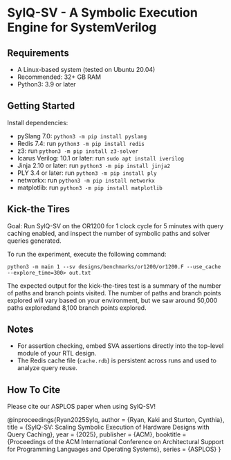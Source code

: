 # SylQ-SV - A Symbolic Execution Engine for SystemVerilog

## Requirements
* A Linux-based system (tested on Ubuntu 20.04)
* Recommended: 32+ GB RAM 
* Python3: 3.9 or later

## Getting Started
Install dependencies:
* pySlang 7.0: `python3 -m pip install pyslang`
* Redis 7.4: run `python3 -m pip install redis`
* z3: run `python3 -m pip install z3-solver`
* Icarus Verilog: 10.1 or later: run `sudo apt install iverilog`
* Jinja 2.10 or later: run `python3 -m pip install jinja2`
* PLY 3.4 or later: run `python3 -m pip install ply`
* networkx: run `python3 -m pip install networkx`
* matplotlib: run `python3 -m pip install matplotlib`

## Kick-the Tires
Goal: Run SylQ-SV on the OR1200 for 1 clock cycle for 5 minutes with query caching enabled, and inspect the number of symbolic paths and solver queries generated.

To run the experiment, execute the following command:

`python3 -m main 1 --sv designs/benchmarks/or1200/or1200.F --use_cache --explore_time=300> out.txt`

The expected output for the kick-the-tires test is a summary of the number
of paths and branch points visited. The number of paths and branch points explored will vary based on your environment, but we saw around 50,000 paths exploredand 8,100 branch points explored. 

## Notes
* For assertion checking, embed SVA assertions directly into the top-level module of your RTL design.
* The Redis cache file (`cache.rdb`) is persistent across runs and used to analyze query reuse.

## How To Cite
Please cite our ASPLOS paper when using SylQ-SV!

@inproceedings{Ryan2025Sylq, author = {Ryan, Kaki and Sturton, Cynthia}, title = {SylQ-SV: Scaling Symbolic Execution of Hardware Designs with Query Caching}, year = {2025}, publisher = {ACM}, booktitle = {Proceedings of the ACM International Conference on Architectural Support for Programming Languages and Operating Systems}, series = {ASPLOS} }
